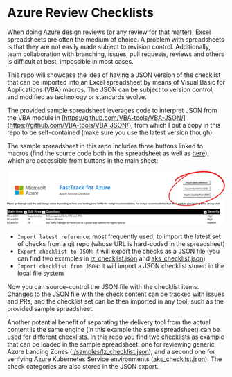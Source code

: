 # Azure Review Checklists

When doing Azure design reviews (or any review for that matter), Excel spreadsheets are often the medium of choice. A problem with spreadsheets is that they are not easily made subject to revision control. Additionally, team collaboration with branching, issues, pull requests, reviews and others is difficult at best, impossible in most cases.

This repo will showcase the idea of having a JSON version of the checklist that can be imported into an Excel spreadsheet by means of Visual Basic for Applications (VBA) macros. The JSON can be subject to version control, and modified as technology or standards evolve.

The provided sample spreadsheet leverages code to interpret JSON from the VBA module in [https://github.com/VBA-tools/VBA-JSON/](https://github.com/VBA-tools/VBA-JSON/), from which I put a copy in this repo to be self-contained (make sure you use the latest version though).

The sample spreadsheet in this repo includes three buttons linked to macros (find the source code both in the spreadsheet as well as [here](./code/Sheet1.cls)), which are accessible from buttons in the main sheet:

![](./pictures/spreadsheet_screenshot.png)

- `Import latest reference`: most frequently used, to import the latest set of checks from a git repo (whose URL is hard-coded in the spreadsheet)
- `Export checklist to JSON`: it will export the checks as a JSON file (you can find two examples in [lz_checklist.json](./samples/lz_checklist.json) and [aks_checklist.json](./samples/aks_checklist.json))
- `Import checklist from JSON`: it will import a JSON checklist stored in the local file system

Now you can source-control the JSON file with the checklist items. Changes to the JSON file with the check content can be tracked with issues and PRs, and the checklist set can be then imported in any tool, such as the provided sample spreadsheet.

Another potential benefit of separating the delivery tool from the actual content is the same engine (in this example the same spreadsheet) can be used for different checklists. In this repo you find two checklists as example that can be loaded in the sample spreadsheet: one for reviewing generic Azure Landing Zones ([./samples/lz_checklist.json](lz_checklist.json)), and a second one for verifying Azure Kubernetes Service environments ([aks_checklist.json](./samples/aks_checklist.json)). The check categories are also stored in the JSON export.
